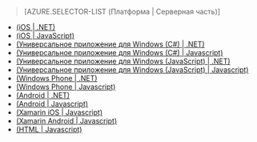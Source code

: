 ﻿> [AZURE.SELECTOR-LIST (Платформа | Серверная часть)]
- [(iOS | .NET)](mobile-services-dotnet-backend-ios-get-started-data.md)
- [(iOS | JavaScript)](mobile-services-ios-get-started-data.md)
- [(Универсальное приложение для Windows (C#) | .NET)](mobile-services-dotnet-backend-windows-universal-dotnet-get-started-data.md)
- [(Универсальное приложение для Windows (C#) | Javascript)](mobile-services-javascript-backend-windows-universal-dotnet-get-started-data.md)
- [(Универсальное приложение для Windows (JavaScript) | .NET)](mobile-services-dotnet-backend-windows-universal-javascript-get-started-data.md)
- [(Универсальное приложение для Windows (JavaScript) | Javascript)](mobile-services-javascript-backend-windows-universal-javascript-get-started-data.md)
- [(Windows Phone | .NET)](mobile-services-dotnet-backend-windows-phone-get-started-data.md)
- [(Windows Phone | Javascript)](mobile-services-javascript-backend-windows-phone-get-started-data.md)
- [(Android | .NET)](mobile-services-dotnet-backend-android-get-started-data-EC.md)
- [(Android | Javascript)](mobile-services-android-get-started-data-EC.md)
- [(Xamarin iOS | Javascript)](partner-xamarin-mobile-services-ios-get-started-data.md)
- [(Xamarin Android | Javascript)](partner-xamarin-mobile-services-android-get-started-data.md)
- [(HTML | Javascript)](mobile-services-html-get-started-data.md)

<!--HONumber=47-->
